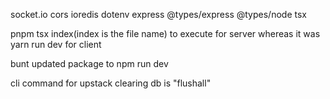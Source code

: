 socket.io cors ioredis dotenv express
@types/express @types/node tsx

pnpm tsx index(index is the file name) to execute for server whereas it was yarn run dev for client

bunt updated package to npm run dev

cli command for upstack clearing db is "flushall"